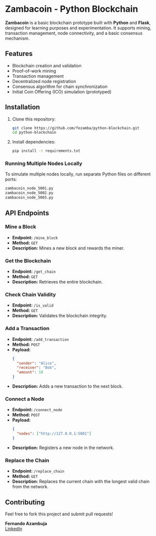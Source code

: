 # Zambacoin - Python Blockchain

**Zambacoin** is a basic blockchain prototype built with **Python** and **Flask**, designed for learning purposes and experimentation. It supports mining, transaction management, node connectivity, and a basic consensus mechanism.

## Features
- Blockchain creation and validation
- Proof-of-work mining
- Transaction management
- Decentralized node registration
- Consensus algorithm for chain synchronization
- Initial Coin Offering (ICO) simulation (prototyped)

## Installation

1. Clone this repository:
   ```bash
   git clone https://github.com/fezamba/python-blockchain.git
   cd python-blockchain
   ```

2. Install dependencies:
   ```bash
   pip install -r requirements.txt
   ```
   
### Running Multiple Nodes Locally
To simulate multiple nodes locally, run separate Python files on different ports:
```sh
zambacoin_node_5001.py
zambacoin_node_5002.py
zambacoin_node_5003.py
```

## API Endpoints

### Mine a Block
- **Endpoint:** `/mine_block`
- **Method:** `GET`
- **Description:** Mines a new block and rewards the miner.

### Get the Blockchain
- **Endpoint:** `/get_chain`
- **Method:** `GET`
- **Description:** Retrieves the entire blockchain.

### Check Chain Validity
- **Endpoint:** `/is_valid`
- **Method:** `GET`
- **Description:** Validates the blockchain integrity.

### Add a Transaction
- **Endpoint:** `/add_transaction`
- **Method:** `POST`
- **Payload:**
  ```json
  {
    "sender": "Alice",
    "receiver": "Bob",
    "amount": 10
  }
  ```
- **Description:** Adds a new transaction to the next block.

### Connect a Node
- **Endpoint:** `/connect_node`
- **Method:** `POST`
- **Payload:**
  ```json
  {
    "nodes": ["http://127.0.0.1:5001"]
  }
  ```
- **Description:** Registers a new node in the network.

### Replace the Chain
- **Endpoint:** `/replace_chain`
- **Method:** `GET`
- **Description:** Replaces the current chain with the longest valid chain from the network.

## Contributing
Feel free to fork this project and submit pull requests!

**Fernando Azambuja**  
[LinkedIn](https://www.linkedin.com/in/feazambuja)
